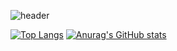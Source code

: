 ![header](https://capsule-render.vercel.app/api?type=waving&color=timeGradient&text=Welcome%20to%20Yumin's%20GitHub%20👋&desc=🌱%20I'm%20growing%20up%20🌱%20&animation=twinkling&fontSize=40&fontAlignY=40&fontAlign=50&height=250)
</hr>
</hr>

[![Top Langs](https://github-readme-stats.vercel.app/api/top-langs/?username=Whatdoyumin)](https://github.com/anuraghazra/github-readme-stats)
[![Anurag's GitHub stats](https://github-readme-stats.vercel.app/api?username=Whatdoyumin)](https://github.com/anuraghazra/github-readme-stats)
